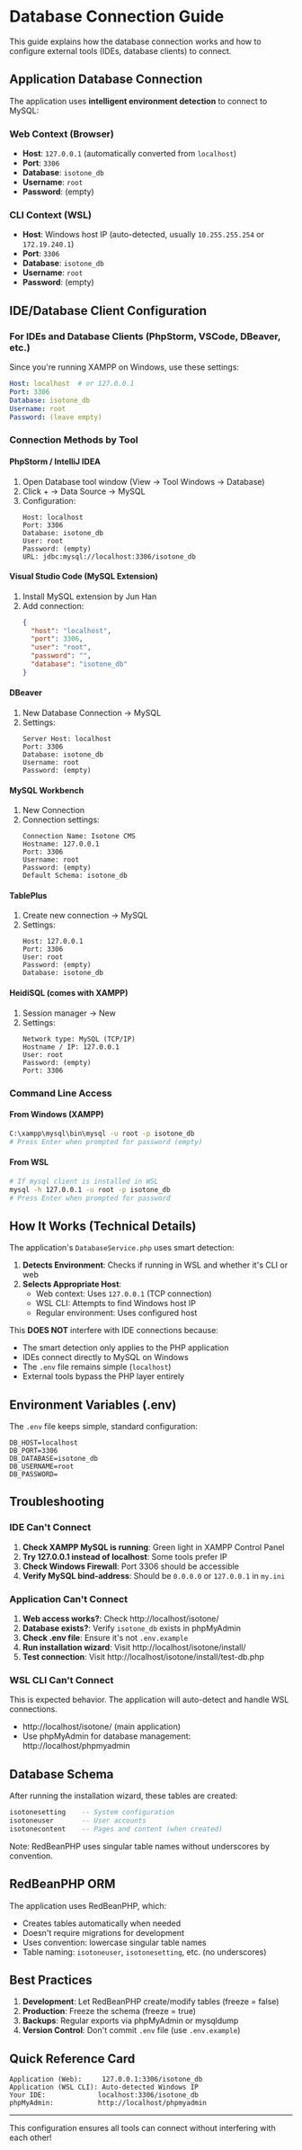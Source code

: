 # Database Connection Guide

This guide explains how the database connection works and how to configure external tools (IDEs, database clients) to connect.

## Application Database Connection

The application uses **intelligent environment detection** to connect to MySQL:

### Web Context (Browser)
- **Host**: `127.0.0.1` (automatically converted from `localhost`)
- **Port**: `3306`
- **Database**: `isotone_db`
- **Username**: `root`
- **Password**: (empty)

### CLI Context (WSL)
- **Host**: Windows host IP (auto-detected, usually `10.255.255.254` or `172.19.240.1`)
- **Port**: `3306`
- **Database**: `isotone_db`
- **Username**: `root`
- **Password**: (empty)

## IDE/Database Client Configuration

### For IDEs and Database Clients (PhpStorm, VSCode, DBeaver, etc.)

Since you're running XAMPP on Windows, use these settings:

```yaml
Host: localhost  # or 127.0.0.1
Port: 3306
Database: isotone_db
Username: root
Password: (leave empty)
```

### Connection Methods by Tool

#### PhpStorm / IntelliJ IDEA
1. Open Database tool window (View → Tool Windows → Database)
2. Click + → Data Source → MySQL
3. Configuration:
   ```
   Host: localhost
   Port: 3306
   Database: isotone_db
   User: root
   Password: (empty)
   URL: jdbc:mysql://localhost:3306/isotone_db
   ```

#### Visual Studio Code (MySQL Extension)
1. Install MySQL extension by Jun Han
2. Add connection:
   ```json
   {
     "host": "localhost",
     "port": 3306,
     "user": "root",
     "password": "",
     "database": "isotone_db"
   }
   ```

#### DBeaver
1. New Database Connection → MySQL
2. Settings:
   ```
   Server Host: localhost
   Port: 3306
   Database: isotone_db
   Username: root
   Password: (empty)
   ```

#### MySQL Workbench
1. New Connection
2. Connection settings:
   ```
   Connection Name: Isotone CMS
   Hostname: 127.0.0.1
   Port: 3306
   Username: root
   Password: (empty)
   Default Schema: isotone_db
   ```

#### TablePlus
1. Create new connection → MySQL
2. Settings:
   ```
   Host: 127.0.0.1
   Port: 3306
   User: root
   Password: (empty)
   Database: isotone_db
   ```

#### HeidiSQL (comes with XAMPP)
1. Session manager → New
2. Settings:
   ```
   Network type: MySQL (TCP/IP)
   Hostname / IP: 127.0.0.1
   User: root
   Password: (empty)
   Port: 3306
   ```

### Command Line Access

#### From Windows (XAMPP)
```bash
C:\xampp\mysql\bin\mysql -u root -p isotone_db
# Press Enter when prompted for password (empty)
```

#### From WSL
```bash
# If mysql client is installed in WSL
mysql -h 127.0.0.1 -u root -p isotone_db
# Press Enter when prompted for password
```

## How It Works (Technical Details)

The application's `DatabaseService.php` uses smart detection:

1. **Detects Environment**: Checks if running in WSL and whether it's CLI or web
2. **Selects Appropriate Host**:
   - Web context: Uses `127.0.0.1` (TCP connection)
   - WSL CLI: Attempts to find Windows host IP
   - Regular environment: Uses configured host

This **DOES NOT** interfere with IDE connections because:
- The smart detection only applies to the PHP application
- IDEs connect directly to MySQL on Windows
- The `.env` file remains simple (`localhost`)
- External tools bypass the PHP layer entirely

## Environment Variables (.env)

The `.env` file keeps simple, standard configuration:

```env
DB_HOST=localhost
DB_PORT=3306
DB_DATABASE=isotone_db
DB_USERNAME=root
DB_PASSWORD=
```

## Troubleshooting

### IDE Can't Connect
1. **Check XAMPP MySQL is running**: Green light in XAMPP Control Panel
2. **Try 127.0.0.1 instead of localhost**: Some tools prefer IP
3. **Check Windows Firewall**: Port 3306 should be accessible
4. **Verify MySQL bind-address**: Should be `0.0.0.0` or `127.0.0.1` in `my.ini`

### Application Can't Connect
1. **Web access works?**: Check http://localhost/isotone/
2. **Database exists?**: Verify `isotone_db` exists in phpMyAdmin
3. **Check .env file**: Ensure it's not `.env.example`
4. **Run installation wizard**: Visit http://localhost/isotone/install/
5. **Test connection**: Visit http://localhost/isotone/install/test-db.php

### WSL CLI Can't Connect
This is expected behavior. The application will auto-detect and handle WSL connections.
- http://localhost/isotone/ (main application)
- Use phpMyAdmin for database management: http://localhost/phpmyadmin

## Database Schema

After running the installation wizard, these tables are created:

```sql
isotonesetting    -- System configuration
isotoneuser       -- User accounts  
isotonecontent    -- Pages and content (when created)
```

Note: RedBeanPHP uses singular table names without underscores by convention.

## RedBeanPHP ORM

The application uses RedBeanPHP, which:
- Creates tables automatically when needed
- Doesn't require migrations for development
- Uses convention: lowercase singular table names
- Table naming: `isotoneuser`, `isotonesetting`, etc. (no underscores)

## Best Practices

1. **Development**: Let RedBeanPHP create/modify tables (freeze = false)
2. **Production**: Freeze the schema (freeze = true)
3. **Backups**: Regular exports via phpMyAdmin or mysqldump
4. **Version Control**: Don't commit `.env` file (use `.env.example`)

## Quick Reference Card

```
Application (Web):     127.0.0.1:3306/isotone_db
Application (WSL CLI): Auto-detected Windows IP
Your IDE:             localhost:3306/isotone_db
phpMyAdmin:           http://localhost/phpmyadmin
```

---

This configuration ensures all tools can connect without interfering with each other!
